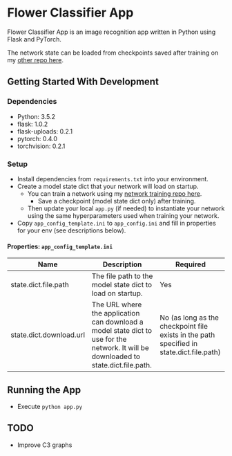 # Flower Classifier App
Flower Classifier App is an image recognition app written in Python using Flask and PyTorch.

The network state can be loaded from checkpoints saved after training on my [other repo here](https://github.com/gregdferrell/aipy-p1-image-classifier).

## Getting Started With Development

### Dependencies
- Python: 3.5.2
- flask: 1.0.2
- flask-uploads: 0.2.1
- pytorch: 0.4.0
- torchvision: 0.2.1

### Setup
- Install dependencies from `requirements.txt` into your environment.
- Create a model state dict that your network will load on startup.
  - You can train a network using my [network training repo here](https://github.com/gregdferrell/aipy-p1-image-classifier).
    - Save a checkpoint (model state dict only) after training.
  - Then update your local `app.py` (if needed) to instantiate your network using the same hyperparameters used when training your network.
- Copy `app_config_template.ini` to `app_config.ini` and fill in properties for your env (see descriptions below).

#### Properties: `app_config_template.ini`

Name | Description | Required
------------ | ------------- | -------------
state.dict.file.path | The file path to the model state dict to load on startup. | Yes
state.dict.download.url | The URL where the application can download a model state dict to use for the network. It will be downloaded to state.dict.file.path. | No (as long as the checkpoint file exists in the path specified in state.dict.file.path)

## Running the App
- Execute `python app.py`

## TODO
- Improve C3 graphs
